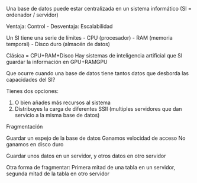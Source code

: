 Una base de datos puede estar centralizada en un sistema informático (SI = ordenador / servidor)

Ventaja: Control - Desventaja: Escalabilidad

Un SI tiene una serie de límites - CPU (procesador) - RAM (memoria temporal) - Disco duro (almacén de datos)

Clásica = CPU+RAM+Disco
Hay sistemas de inteligencia artificial que SI guardar la información en GPU+RAMGPU

Que ocurre cuando una base de datos tiene tantos datos que desborda las capacidades del SI?

Tienes dos opciones:
1. O bien añades más recursos al sistema
2. Distribuyes la carga de diferentes SSII (multiples servidores que dan servicio a la misma base de datos)

Fragmentación

Guardar un espejo de la base de datos
Ganamos velocidad de acceso
No ganamos en disco duro

Guardar unos datos en un servidor, y otros datos en otro servidor

Otra forma de fragmentar: Primera mitad de una tabla en un servidor, segunda mitad de la tabla en otro servidor

